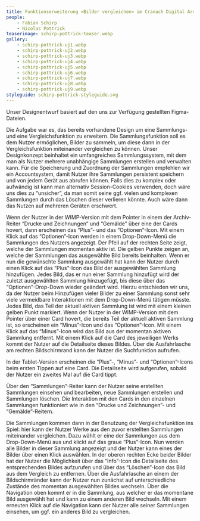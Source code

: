 ```yaml
---
title: Funktionserweiterung «Bilder vergleichen» im Cranach Digital Archive
people:
    - Fabian Schirp
    - Nicolas Pottrick
teaserimage: schirp-pottrick-teaser.webp
gallery:
    - schirp-pottrick-uj1.webp
    - schirp-pottrick-uj2.webp
    - schirp-pottrick-uj3.webp
    - schirp-pottrick-uj4.webp
    - schirp-pottrick-uj5.webp
    - schirp-pottrick-uj6.webp
    - schirp-pottrick-uj7.webp
    - schirp-pottrick-uj8.webp
    - schirp-pottrick-uj9.webp
styleguide: schirp-pottrick-styleguide.svg
---
```


Unser Designentwurf basiert auf den uns zur Verfügung gestellten Figma-Dateien.

Die Aufgabe war es, das bereits vorhandene Design um eine Sammlungs- und eine Vergleichsfunktion zu erweitern. Die Sammlungsfunktion soll es dem Nutzer ermöglichen, Bilder zu sammeln, um diese dann in der Vergleichsfunktion miteinander vergleichen zu können.
Unser Designkonzept beinhaltet ein umfangreiches Sammlungssystem, mit dem man als Nutzer mehrere unabhängige Sammlungen erstellen und verwalten kann. Für die Speicherung und Zuordnung der Sammlungen empfehlen wir ein Accountsystem, damit Nutzer ihre Sammlungen persistent speichern und von jedem Gerät aus abrufen können. Falls dies zu komplex oder aufwändig ist kann man alternativ Session-Cookies verwenden, doch wäre uns dies zu “unsicher”, da man somit seine ggf. vielen und komplexen Sammlungen durch das Löschen dieser verlieren könnte. Auch wäre dann das Nutzen auf mehreren Geräten erschwert.

Wenn der Nutzer in der WIMP-Version mit dem Pointer in einem der Archiv-Reiter “Drucke und Zeichnungen” und “Gemälde” über eine der Cards hovert, dann erscheinen das “Plus”- und das “Optionen”-Icon.
Mit einem Klick auf das “Optionen”-Icon werden in einem Drop-Down-Menü die Sammlungen des Nutzers angezeigt. Der Pfeil auf der rechten Seite zeigt, welche der Sammlungen momentan aktiv ist. Die gelben Punkte zeigen an, welche der Sammlungen das ausgewählte Bild bereits beinhalten. Wenn er nun die gewünschte Sammlung ausgewählt hat kann der Nutzer durch einen Klick auf das “Plus”-Icon das Bild der ausgewählten Sammlung hinzufügen. Jedes Bild, das er nun einer Sammlung hinzufügt wird der zuletzt ausgewählten Sammlung hinzugefügt, bis diese über das “Optionen”-Drop-Down wieder geändert wird. Hierzu entschieden wir uns, da der Nutzer beim Hinzufügen vieler Bilder zu einer Sammlung sonst sehr viele vermeidbare Interaktionen mit dem Drop-Down-Menü tätigen müsste. Jedes Bild, das Teil der aktuell aktiven Sammlung ist wird mit einem kleinen gelben Punkt markiert.
Wenn der Nutzer in der WIMP-Version mit dem Pointer über einer Card hovert, die bereits Teil der aktuell aktiven Sammlung ist, so erscheinen ein “Minus”-Icon und das “Optionen”-Icon. Mit einem Klick auf das “Minus”-Icon wird das Bild aus der momentan aktiven Sammlung entfernt.
Mit einem Klick auf die Card des jeweiligen Werks kommt der Nutzer auf die Detailseite dieses Bildes.
Über die Ausfahrlasche am rechten Bildschirmrand kann der Nutzer die Suchfunktion aufrufen.

In der Tablet-Version erscheinen die “Plus”-, “Minus”- und “Optionen”-Icons beim ersten Tippen auf eine Card. Die Detailseite wird aufgerufen, sobald der Nutzer ein zweites Mal auf die Card tippt.

Über den “Sammlungen”-Reiter kann der Nutzer seine erstellten Sammlungen einsehen und bearbeiten, neue Sammlungen erstellen und Sammlungen löschen. Die Interaktion mit den Cards in den einzelnen Sammlungen funktioniert wie in den “Drucke und Zeichnungen”- und “Gemälde”-Reitern.

Die Sammlungen kommen dann in der Benutzung der Vergleichsfunktion ins Spiel: hier kann der Nutzer Werke aus den zuvor erstellten Sammlungen miteinander vergleichen. Dazu wählt er eine der Sammlungen aus dem Drop-Down-Menü aus und klickt auf das graue “Plus”-Icon. Nun werden alle Bilder in dieser Sammlung angezeigt und der Nutzer kann eines der Bilder über einen Klick auswählen. 
In der oberen rechten Ecke beider Bilder hat der Nutzer die Möglichkeit über das “Info”-Icon die Detailseite des entsprechenden Bildes aufzurufen und über das “Löschen”-Icon das Bild aus dem Vergleich zu entfernen.
Über die Ausfahrlasche an einem der Bildschirmränder kann der Nutzer nun zunächst auf unterschiedliche Zustände des momentan ausgewählten Bildes wechseln. Über die Navigation oben kommt er in die Sammlung, aus welcher er das momentane Bild ausgewählt hat und kann zu einem anderen Bild wechseln. Mit einem erneuten Klick auf die Navigation kann der Nutzer alle seiner Sammlungen einsehen, um ggf. ein anderes Bild zu vergleichen.
